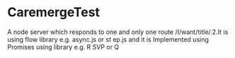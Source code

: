 # CaremergeTest
A node server which responds to one and only one route /I/want/title/.2.It is using flow library e.g. async.js or st ep.js and it is Implemented using Promises using library e.g. R SVP or Q
